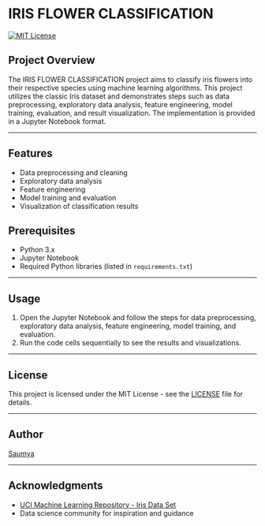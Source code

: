 # IRIS FLOWER CLASSIFICATION

[![MIT License](https://img.shields.io/badge/License-MIT-blue.svg)](LICENSE)

## Project Overview

The IRIS FLOWER CLASSIFICATION project aims to classify iris flowers into their respective species using machine learning algorithms. This project utilizes the classic Iris dataset and demonstrates steps such as data preprocessing, exploratory data analysis, feature engineering, model training, evaluation, and result visualization. The implementation is provided in a Jupyter Notebook format.

---

## Features

- Data preprocessing and cleaning  
- Exploratory data analysis  
- Feature engineering  
- Model training and evaluation  
- Visualization of classification results

## Prerequisites

- Python 3.x  
- Jupyter Notebook  
- Required Python libraries (listed in `requirements.txt`)

---

## Usage

1. Open the Jupyter Notebook and follow the steps for data preprocessing, exploratory data analysis, feature engineering, model training, and evaluation.  
2. Run the code cells sequentially to see the results and visualizations.

---

## License

This project is licensed under the MIT License - see the [LICENSE](LICENSE) file for details.

---

## Author

[Saumya](https://github.com/Saumya)

---

## Acknowledgments

- [UCI Machine Learning Repository - Iris Data Set](https://archive.ics.uci.edu/ml/datasets/iris)  
- Data science community for inspiration and guidance
